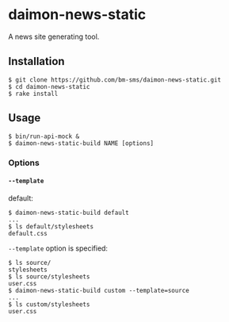# daimon-news-static

A news site generating tool.

## Installation

    $ git clone https://github.com/bm-sms/daimon-news-static.git
    $ cd daimon-news-static
    $ rake install

## Usage

    $ bin/run-api-mock &
    $ daimon-news-static-build NAME [options]

### Options

#### `--template`

default:

    $ daimon-news-static-build default
    ...
    $ ls default/stylesheets
    default.css

`--template` option is specified:

    $ ls source/
    stylesheets
    $ ls source/stylesheets
    user.css
    $ daimon-news-static-build custom --template=source
    ...
    $ ls custom/stylesheets
    user.css
